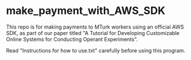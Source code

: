 # make_payment_with_AWS_SDK

This repo is for making payments to MTurk workers using an official AWS SDK, as part of our paper titled "A Tutorial for Developing Customizable Online Systems for Conducting Operant Experiments".

Read "Instructions for how to use.txt" carefully before using this program.
